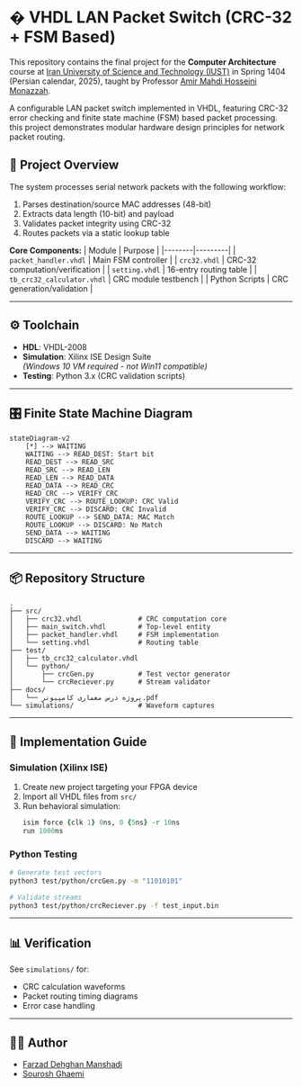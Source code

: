 # � VHDL LAN Packet Switch (CRC-32 + FSM Based)

This repository contains the final project for the **Computer Architecture** course at [Iran University of Science and Technology (IUST)](https://www.iust.ac.ir/) in Spring 1404 (Persian calendar, 2025), taught by Professor [Amir Mahdi Hosseini Monazzah](https://webpages.iust.ac.ir/monazzah/).

A configurable LAN packet switch implemented in VHDL, featuring CRC-32 error checking and finite state machine (FSM) based packet processing. this project demonstrates modular hardware design principles for network packet routing.

## 📌 Project Overview

The system processes serial network packets with the following workflow:
1. Parses destination/source MAC addresses (48-bit)
2. Extracts data length (10-bit) and payload
3. Validates packet integrity using CRC-32
4. Routes packets via a static lookup table

**Core Components:**
| Module | Purpose |
|--------|---------|
| `packet_handler.vhdl` | Main FSM controller |
| `crc32.vhdl` | CRC-32 computation/verification |
| `setting.vhdl` | 16-entry routing table |
| `tb_crc32_calculator.vhdl` | CRC module testbench |
| Python Scripts | CRC generation/validation |

---

## ⚙️ Toolchain
- **HDL**: VHDL-2008
- **Simulation**: Xilinx ISE Design Suite  
  *(Windows 10 VM required - not Win11 compatible)*
- **Testing**: Python 3.x (CRC validation scripts)

---

## 🎛️ Finite State Machine Diagram
```mermaid
stateDiagram-v2
    [*] --> WAITING
    WAITING --> READ_DEST: Start bit
    READ_DEST --> READ_SRC
    READ_SRC --> READ_LEN
    READ_LEN --> READ_DATA
    READ_DATA --> READ_CRC
    READ_CRC --> VERIFY_CRC
    VERIFY_CRC --> ROUTE_LOOKUP: CRC Valid
    VERIFY_CRC --> DISCARD: CRC Invalid
    ROUTE_LOOKUP --> SEND_DATA: MAC Match
    ROUTE_LOOKUP --> DISCARD: No Match
    SEND_DATA --> WAITING
    DISCARD --> WAITING
```

---

## 📦 Repository Structure
```
.
├── src/
│   ├── crc32.vhdl              # CRC computation core
│   ├── main_switch.vhdl        # Top-level entity
│   ├── packet_handler.vhdl     # FSM implementation
│   └── setting.vhdl            # Routing table
├── test/
│   ├── tb_crc32_calculator.vhdl
│   └── python/
│       ├── crcGen.py           # Test vector generator
│       └── crcReciever.py      # Stream validator
├── docs/
│   └── پروژه درس معماری کامپیوتر.pdf
└── simulations/                # Waveform captures
```

---

## 🚀 Implementation Guide

### Simulation (Xilinx ISE)
1. Create new project targeting your FPGA device
2. Import all VHDL files from `src/`
3. Run behavioral simulation:
   ```tcl
   isim force {clk 1} 0ns, 0 {5ns} -r 10ns
   run 1000ns
   ```

### Python Testing
```bash
# Generate test vectors
python3 test/python/crcGen.py -m "11010101" 

# Validate streams
python3 test/python/crcReciever.py -f test_input.bin
```

---

## 📊 Verification
See `simulations/` for:
- CRC calculation waveforms
- Packet routing timing diagrams
- Error case handling

---

## 👨‍💻 Author
- [Farzad Dehghan Manshadi]() 
- [Sourosh Ghaemi]()

